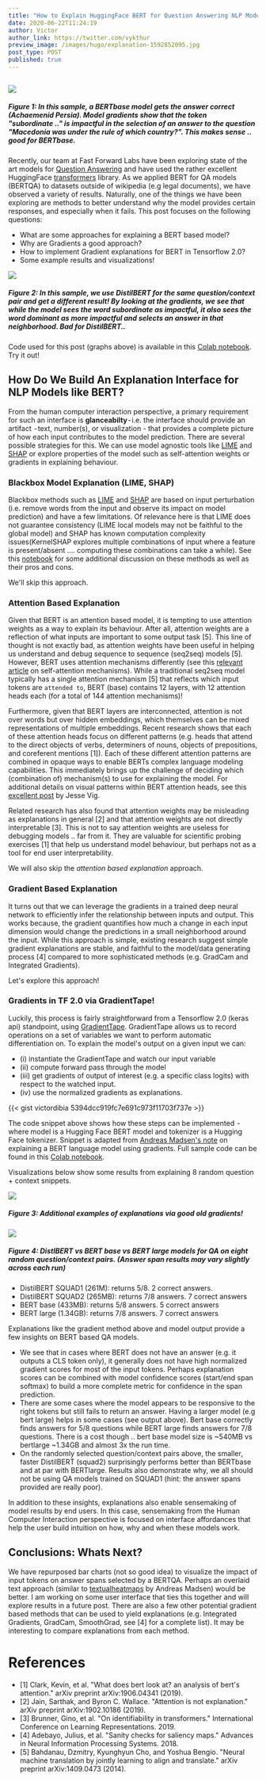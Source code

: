 ```yaml
---
title: "How to Explain HuggingFace BERT for Question Answering NLP Models with TF 2.0"
date: 2020-06-22T11:24:19
author: Victor
author_link: https://twitter.com/vykthur
preview_image: /images/hugo/explanation-1592852095.jpg
post_type: POST
published: true
---
```


<!-- {{< highlight go "linenos=table,hl_lines=8 15-17,linenostart=199" >}}
// ... code
{{< / highlight >}} -->

``` Given a question and a passage, the task of Question Answering (QA) focuses on identifying the exact span within the passage that answers the question.
```
 
![](/images/hugo/explanation-1592852095.jpg)
##### Figure 1: In this sample, a BERTbase model gets the answer correct (Achaemenid Persia). Model gradients show that the token "subordinate .." is impactful in the selection of an answer to the question "Macedonia was under the rule of which country?". This makes sense .. good for BERTbase.

Recently, our team at Fast Forward Labs have been exploring state of the art models for [Question Answering](https://qa.fastforwardlabs.com/) and have used the rather excellent HuggingFace [transformers](https://github.com/huggingface/transformers/) library. As we applied BERT for QA models (BERTQA) to datasets outside of wikipedia (e.g legal documents), we have observed a variety of results. Naturally, one of the things we have been exploring are methods to better understand why the model provides certain responses, and especially when it fails. This post focuses on the following questions:

- What are some approaches for explaining a BERT based model?
- Why are Gradients a good approach?
- How to implement Gradient explanations for BERT in Tensorflow 2.0?
- Some example results and visualizations!

![](/images/hugo/distilexplanation-1592852137.jpg)
##### Figure 2: In this sample, we use DistilBERT for the same question/context pair and get a different result! By looking at the gradients, we see that while the model sees the word subordinate as impactful, it also sees the word dominant as more impactful and selects an answer in that neighborhood. Bad for DistilBERT..

<!-- <div> -->
 Code used for this post (graphs above) is available in this [Colab notebook](https://colab.research.google.com/drive/1tTiOgJ7xvy3sjfiFC9OozbjAX1ho8WN9?usp=sharing). Try it out!
<!-- </div> -->

## How Do We Build An Explanation Interface for NLP Models like BERT?
From the human computer interaction perspective, a primary requirement for such an interface is **glanceabilty** - i.e. the interface should provide an artifact  - text, number(s), or visualization - that provides a complete picture of how each input contributes to the model prediction. There are several possible strategies for this. We can use model agnostic tools like [LIME](https://github.com/marcotcr/lime) and [SHAP](https://github.com/slundberg/shap) or explore properties of the model such as self-attention weights or gradients in explaining behaviour.

### Blackbox Model Explanation (LIME, SHAP)
Blackbox methods such as [LIME](https://github.com/marcotcr/lime) and [SHAP](https://github.com/slundberg/shap) are based on input perturbation (i.e. remove words from the input and observe its impact on model prediction) and have a few limitations. Of relevance here is that LIME does not guarantee consistency  (LIME local models may not be faithful to the global model) and SHAP has known computation complexity issues(KernelSHAP explores multiple combinations of input where a feature is present/absent …. computing these combinations can take a while). See this [notebook](https://colab.research.google.com/drive/1pjPzsw_uZew-Zcz646JTkRDhF2GkPk0N?usp=sharing) for some additional discussion on these methods as well as their pros and cons. 

We'll skip this approach.

### Attention Based Explanation
Given that BERT is an attention based model, it is tempting to use attention weights as a way to explain its behaviour. After all, attention weights are a reflection of what inputs are important to some output task [5]. This line of thought is not exactly bad, as attention weights have been useful in helping us understand and debug sequence to sequence (seq2seq) models [5]. 
However, BERT uses attention mechanisms differently (see this [relevant article](https://towardsdatascience.com/illustrated-self-attention-2d627e33b20a) on self-attention mechanisms). While a traditional seq2seq model typically has a single attention mechanism [5] that reflects which input tokens are `attended to`, BERT (base) contains 12 layers, with 12 attention heads each (for a total of 144 attention mechanisms)!  

Furthermore, given that BERT layers are interconnected, attention is not over words but over hidden embeddings, which themselves can be mixed representations of multiple embeddings. 
Recent research shows that each of these attention heads focus on different patterns (e.g. heads that attend to the direct objects of verbs, determiners of nouns, objects of prepositions, and coreferent mentions [1]). Each of these different attention patterns are combined in opaque ways to enable BERTs complex language modeling capabilities. This immediately brings up the challenge of deciding which (combination of) mechanism(s) to use for explaining the model. For additional details on visual patterns within BERT attention heads, see this [excellent post](https://towardsdatascience.com/deconstructing-bert-part-2-visualizing-the-inner-workings-of-attention-60a16d86b5c1) by Jesse Vig.

Related research has also found that attention weights may be misleading as explanations in general [2] and that attention weights are not directly interpretable [3]. This is not to say attention weights are useless for debugging models .. far from it. They are valuable for scientific probing exercises [1] that help us understand model behaviour, but perhaps not as a tool for end user interpretability.

We will also skip the _attention based explanation_  approach.

### Gradient Based Explanation
It turns out that we can leverage the gradients in a trained deep neural network to efficiently infer the relationship between inputs and output. This works because, the gradient quantifies how much a change in each input dimension would change the predictions in a small neighborhood around the input. While this approach is simple, existing research suggest simple gradient explanations are stable, and faithful to the model/data generating process [4] compared to more sophisticated methods (e.g. GradCam and Integrated Gradients). 

Let's explore this approach!

### Gradients in TF 2.0 via GradientTape!
Luckily, this process is fairly straightforward from a Tensorflow 2.0 (keras api) standpoint, using [GradientTape](https://www.tensorflow.org/api_docs/python/tf/GradientTape). GradientTape allows us to record operations on a set of variables we want to perform automatic differentiation on. To explain the model's output on a given input we can: 

- (i) instantiate the GradientTape and watch our input variable 
- (ii) compute forward pass through the model 
- (iii) get gradients of output of interest (e.g. a specific class logits) with respect to the watched input. 
- (iv) use the normalized gradients as explanations.

{{< gist victordibia 5394dcc919fc7e691c973f11703f737e   >}}

The code snippet above shows how these steps can be implemented  - where model  is a Hugging Face BERT model and tokenizer is a Hugging Face tokenizer. Snippet is adapted from [Andreas Madsen's note](https://colab.research.google.com/github/AndreasMadsen/python-textualheatmap/blob/master/notebooks/huggingface_bert_example.ipynb#scrollTo=IMyHY55SC24O) on explaining a BERT language model using gradients. Full sample code can be found in this [Colab notebook](https://colab.research.google.com/drive/1tTiOgJ7xvy3sjfiFC9OozbjAX1ho8WN9?usp=sharing). 

Visualizations below show some results from explaining 8 random question + context snippets.

![](/images/hugo/explanationsamples-1592852171.png)
##### Figure 3: Additional examples of explanations via good old gradients!
 

![](/images/hugo/answercomp-1592855082.jpg)
##### Figure 4: DistlBERT vs BERT base vs BERT large models for QA on eight random question/context pairs. (Answer span results may vary slightly across each run)


- DistilBERT SQUAD1 (261M): returns 5/8. 2 correct answers.
- DistilBERT SQUAD2 (265MB): returns 7/8 answers. 7 correct answers
- BERT base (433MB): returns 5/8 answers. 5 correct answers
- BERT large (1.34GB): returns 7/8 answers. 7 correct answers

Explanations like the gradient method above and model output provide a few insights on BERT based QA models.

- We see that in cases where BERT does not have an answer (e.g. it outputs a CLS token only), it generally does not have high normalized gradient scores for most of the input tokens. Perhaps explanation scores can be combined with model confidence scores (start/end span softmax) to build a more complete metric for confidence in the span prediction.
- There are some cases where the model appears to be responsive to the right tokens but still fails to return an answer. Having a larger model (e.g bert large) helps in some cases (see output above). Bert base correctly finds answers for 5/8 questions while BERT large finds answers for 7/8 questions. There is a cost though .. bert base model size is ~540MB vs bertlarge ~1.34GB and almost 3x the run time.
- On the randomly selected question/context pairs above, the smaller, faster DistilBERT (squad2) surprisingly performs better than BERTbase and at par with BERTlarge. Results also demonstrate why, we all should not be using QA models trained on SQUAD1 (hint: the answer spans provided are really poor).

In addition to these insights, explanations also enable sensemaking of model results by end users. In this case, sensemaking from the Human Computer Interaction perspective is focused on interface affordances that help the user build intuition on how, why and when these models work.

## Conclusions: Whats Next? 
We have repurposed bar charts (not so good idea) to visualize the impact of input tokens on answer spans selected by a BERTQA. Perhaps an overlaid text approach (similar to [textualheatmaps](https://github.com/AndreasMadsen/python-textualheatmap) by Andreas Madsen) would be better. I am working on some user interface that ties this together and will explore results in a future post. There are also a few other potential gradient based methods that can be used to yield explanations (e.g. Integrated Gradients, GradCam, SmoothGrad, see [4] for a complete list). It may be interesting to compare explanations from each method. 

# References
- [1] Clark, Kevin, et al. "What does bert look at? an analysis of bert's attention." arXiv preprint arXiv:1906.04341 (2019).
- [2] Jain, Sarthak, and Byron C. Wallace. "Attention is not explanation." arXiv preprint arXiv:1902.10186 (2019).
- [3] Brunner, Gino, et al. "On identifiability in transformers." International Conference on Learning Representations. 2019.
- [4] Adebayo, Julius, et al. "Sanity checks for saliency maps." Advances in Neural Information Processing Systems. 2018.
- [5] Bahdanau, Dzmitry, Kyunghyun Cho, and Yoshua Bengio. "Neural machine translation by jointly learning to align and translate." arXiv preprint arXiv:1409.0473 (2014).